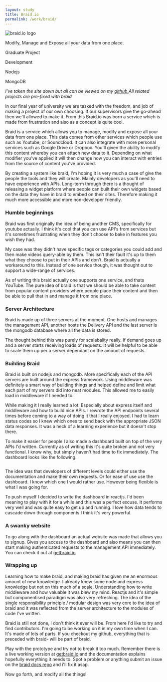 ```yaml
---
layout: study
title: Braid.io
permalink: /work/braid/
---
```


<div class="hero container--padded background--braid-green">
  <div class="work__client">
    <div class="media-holder work-logo">
      <img class="logo--240" src="{{ '/media/braid-logo.png' | prepend: site.baseurl }}" alt="braid.io logo">
    </div>
    <p class="text--white align-center text--no-top-margin">Modify, Manage and Expose all your data from one place.</p>
  </div>
  <div class="work__roles align-center">
    <p class="text--white" >Graduate Project</p>
    <p class="text--white" >Development</p>
    <p class="text--white" >Nodejs</p>
    <p class="text--white" >MongoDB</p>
  </div>
</div>

<div class="container container--padded content">

<p><i>I've taken the site down but all can be viewed on my <a href="https://github.com/birdyboy18" target="_blank">github.</a>All related projects are pre-fixed with braid</i></p>

<p>In our final year of university we are tasked with the freedom, and job of making a project of our own choosing. If our supervisors give the go-ahead then we'll allowed to make it. From this Braid.io was born a service which is made from frustration and also as a concept is quite cool.</p>

<p>Braid is a service which allows you to manage, modify and expose all your data from one place. This data comes from other services which people use such as Youtube, or Soundcloud. It can also integrate with more personal services such as Google Drive or Dropbox. You'll given the ability to modify this content whereby you can attach new data to it. Depending on what modifier you've applied it will then change how you can interact with entries from the source of content you've provided.</p>

<p>By creating a system like braid, I'm hoping it is very much a case of give the people the tools and they will create. Mainly developers as you'll need to have experience with APIs. Long-term through there is a thought of releasing a widget platform where people can built their own widgets based on the data they have in braid to embed on their sites. Therefore making it much more accessible and more non-developer friendly.</p>

<h3 class="h3">Humble beginnings</h3>

<p>Braid was first originally the idea of being another CMS, specifically for youtube actually. I think it's cool that you can use API's from services but it's sometimes frustrating when they don't choose to bake in features you wish they had.</p>

<p>My case was they didn't have specific tags or categories you could add and then make videos query-able by them. This isn't their fault it's up to them what they choose to put in their APIs and don't. Braid is actually a workaround to this. Instead of one service though, it was thought out to support a wide-range of services.</p>

<p>As of writing this braid actually one supports one service, and thats YouTube. The pure idea of braid is that we should be able to take content from popular content providers where people place their content and then be able to pull that in and manage it from one place.</p>

<h3 class="h3">Server Architecture</h3>

<p>Braid is made up of three servers at the moment. One hosts and manages the management API, another hosts the Delivery API and the last server is the mongodb database where all the data is stored.</p>

<p>The thought behind this was purely for scalabality really. If demand goes up and a server starts receiving loads of requests. It will be helpful to be able to scale them up per a server dependant on the amount of requests.</p>

<h3 class="h3">Building Braid</h3>

<p>Braid is built on nodejs and mongodb. More specifically each of the API servers are built around the express framework. Using middleware was definitely a smart way of building things and helped define and limit what each part of my servers did into neat modules. This allowed me to easily load in middleware if I needed to.</p>

<p>While making it I really learned a lot. Especially about express itself and middleware and how to build nice APIs. I rewrote the API endpoints several times before coming to a way of doing it that I really enjoyed. I had to learn status codes so I knew which ones to send back with the appropriate JSON data responses. It was a heck of a learning experience but it doesn't stop there.</p>

<p>To make it easier for people I also made a dashboard built on top of the very APIs I'd written. Currently as of writing this it's quite broken and not very functional. I know why, but simply haven't had time to fix immediately. The dashboard looks like the following.</p>

</div>

<img src="{{site.baseurl}}/media/braid-dashboard.png" alt="">

<div class="container container--padded content">

<p>The idea was that developers of different levels could either use the documentation and make their own requests. Or for ease of use use the dashboard. I know which one I would rather use. However being flexible is what I was going for.</p>

<p>To push myself I decided to write the dashboard in reactjs. I'd been meaning to play with it for a while and this was a perfect excuse. It performs very well and was quite easy to get up and running. I love how data tends to cascade down through components I think it's very powerful.</p>

<h3 class="h3">A swanky website</h3>

<p>To go along with the dashboard an actual website was made that allows you to signup. Gives you access to the dashboard and also means you can then start making authenticated requests to the management API immediately. You can check it out at <a href="http://getbraid.io">getbraid.io</a></p>

<h3 class="h3">Wrapping up</h3>

<p>Learning how to make braid, and making braid has given me an enormous amount of new knowledge. I already knew some node and express knowledge but not on this much of a scale. Understanding how to write middleware and how valuable it was blew my mind. Reactjs and it's simple but componentised paradigm was also very refreshing. The idea of the single responsibility principle / modular design was very core to the idea of braid and it was reflected from the server architecture to the modules of code I've written.</p>

<p>Braid is still not done, I don't think it ever will be. From here I'd like to try and find contributors. I'm going to be working on it in my own time when I can. It's made of lots of parts. If you checkout my github, everything that is preceded with braid- will be part of braid.</p>

<p>Play with the prototype and try not to break it too much. Remember there is a live working version at <a href="http://getbraid.io">getbraid.io</a> and the documentation explains hopefully everything it needs to. Spot a problem or anything submit an issue on the <a href="http://github.com/birdyboy18/braid-docs">braid docs repo</a> and i'll fix it asap.</p>

<p>Now go forth, and modify all the things!</p>

</div>
